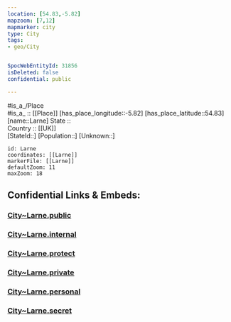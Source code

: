 ```yaml
---
location: [54.83,-5.82] 
mapzoom: [7,12] 
mapmarker: city 
type: City
tags:
- geo/City


SpocWebEntityId: 31856
isDeleted: false
confidential: public

---
```

#is_a_/Place  
#is_a_ :: [[Place]] 
[has_place_longitude::-5.82] 
[has_place_latitude::54.83] 
[name::Larne] 
State ::  
Country :: [[UK]]  
[StateId::] 
[Population::] 
[Unknown::] 


```leaflet
id: Larne
coordinates: [[Larne]] 
markerFile: [[Larne]] 
defaultZoom: 11 
maxZoom: 18
```


## Confidential Links & Embeds: 

### [City~Larne.public](/_public/\Earth\Continent\Europe\Europe~North\UK\Ireland~North\counties~Ireland~North\Antrim~Mid-and_East\cities~Mid-and_East-Antrim\LarneCity~Larne.public.md) 

### [City~Larne.internal](/_internal/\Earth\Continent\Europe\Europe~North\UK\Ireland~North\counties~Ireland~North\Antrim~Mid-and_East\cities~Mid-and_East-Antrim\LarneCity~Larne.internal.md) 

### [City~Larne.protect](/_protect/\Earth\Continent\Europe\Europe~North\UK\Ireland~North\counties~Ireland~North\Antrim~Mid-and_East\cities~Mid-and_East-Antrim\LarneCity~Larne.protect.md) 

### [City~Larne.private](/_private/\Earth\Continent\Europe\Europe~North\UK\Ireland~North\counties~Ireland~North\Antrim~Mid-and_East\cities~Mid-and_East-Antrim\LarneCity~Larne.private.md) 

### [City~Larne.personal](/_personal/\Earth\Continent\Europe\Europe~North\UK\Ireland~North\counties~Ireland~North\Antrim~Mid-and_East\cities~Mid-and_East-Antrim\LarneCity~Larne.personal.md) 

### [City~Larne.secret](/_secret/\Earth\Continent\Europe\Europe~North\UK\Ireland~North\counties~Ireland~North\Antrim~Mid-and_East\cities~Mid-and_East-Antrim\LarneCity~Larne.secret.md)


